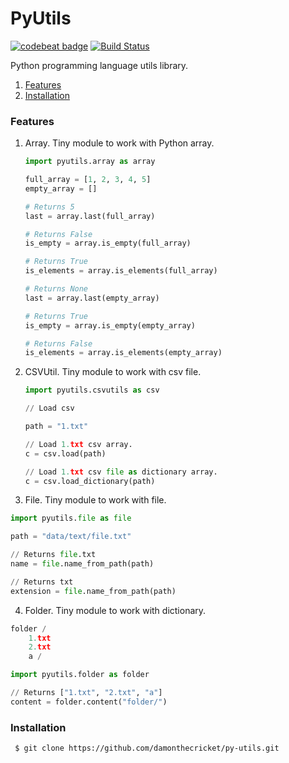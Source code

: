 # PyUtils
[![codebeat badge](https://codebeat.co/badges/79769141-a8fd-40a0-8763-40c5d82c71d6)](https://codebeat.co/projects/github-com-damonthecricket-py-utils-master) [![Build Status](https://travis-ci.org/damonthecricket/py-utils.svg?branch=master)](https://travis-ci.org/damonthecricket/py-utils)

Python programming language utils library.


1. [Features](#features)
2. [Installation](#installation)



### Features
1. Array. Tiny module to work with Python array.
   ```python
   import pyutils.array as array
   
   full_array = [1, 2, 3, 4, 5]
   empty_array = []
   
   # Returns 5
   last = array.last(full_array)
   
   # Returns False
   is_empty = array.is_empty(full_array)
   
   # Returns True
   is_elements = array.is_elements(full_array)
   
   # Returns None
   last = array.last(empty_array)
   
   # Returns True
   is_empty = array.is_empty(empty_array)
   
   # Returns False
   is_elements = array.is_elements(empty_array)
   ```
2. CSVUtil. Tiny module to work with csv file.
   ```python
   import pyutils.csvutils as csv
   
   // Load csv
   
   path = "1.txt"
   
   // Load 1.txt csv array.
   c = csv.load(path)
   
   // Load 1.txt csv file as dictionary array.
   c = csv.load_dictionary(path)
   ```

3. File. Tiny module to work with file.

  ```python
  import pyutils.file as file
  
  path = "data/text/file.txt"
  
  // Returns file.txt
  name = file.name_from_path(path)
  
  // Returns txt
  extension = file.name_from_path(path)
  ```

4. Folder. Tiny module to work with dictionary.
  ```python
  folder /
      1.txt
      2.txt
      a /
  
  import pyutils.folder as folder
  
  // Returns ["1.txt", "2.txt", "a"]
  content = folder.content("folder/")
  ```
 
 

 ### Installation
 ```
  $ git clone https://github.com/damonthecricket/py-utils.git
  ```
  


